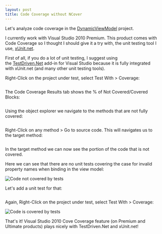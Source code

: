 ```yaml
---
layout: post
title: Code Coverage without NCover
---
```


<p>Let&#39;s analyze code coverage in the&#0160;<a href="http://dynamicviewmodel.codeplex.com/" target="_blank" title="This project aims to provide a way to implement the Model View ViewModel (MVVM) architectural pattern using Plain Old CLR Objects (POCOs) while taking full advantage of .NET 4.0 DynamicObject Class.">DynamicViewModel</a>&#0160;project.</p>
<p>I currently work with Visual Studio 2010 Premium. This product comes with Code Coverage so I thought I should give it a try with, the&#0160;unit testing tool I use,&#0160;<a href="http://xunit.codeplex.com/" target="_blank" title="xUnit.net is a unit testing tool for the .NET Framework.">xUnit.net</a>.</p>
<p>First of all, if you do a lot of unit testing, I suggest using the&#0160;<a href="http://www.google.gr/url?sa=t&amp;source=web&amp;cd=2&amp;ved=0CBoQFjAB&amp;url=http%3A%2F%2Fwww.testdriven.net%2F&amp;ei=I3A5TeO8Dczssgbw2bzzBg&amp;usg=AFQjCNFFiRlQapOFMcbUcbKyl37SNWRygw&amp;sig2=B37qeEgk0LSAevdmGq5z_A" target="_blank" title="http://www.testdriven.net/">TestDriven.Net</a>&#0160;add-in for Visual Studio because it is fully integrated with xUnit.net (and many other unit testing tools).</p>
<p>Right-Click on the project under test, select Test With &gt; Coverage:</p>

<p><img src="http://farm9.staticflickr.com/8500/8398555174_7a12f17243_o.png" alt="" /></p>

<p>The Code Coverage Results tab shows the % of Not Covered/Covered Blocks:</p>

<p><img src="http://farm9.staticflickr.com/8353/8398555110_237199b896_o.png" alt="" /></p>

<p>Using the object explorer we navigate to the methods that are not fully covered:</p>

<p><img src="http://farm9.staticflickr.com/8376/8398555104_1ff09f326f_o.png" alt="" /></p>

<p>Right-Click on any method &gt; Go to source code. This will navigates us to the target method:</p>

<p><img src="http://farm9.staticflickr.com/8497/8397466461_7af064d53c_o.png" alt="" /></p>

<p>In the target method we can now see the portion of the code that is not covered.&#0160;</p>
<p>Here we can see that there are no unit tests covering the case for invalid property names when binding in the view model:</p>

<p><img src="http://farm9.staticflickr.com/8330/8397466403_e126a224be_o.png" alt="Code not covered by tests"/></p>

<p>Let&#39;s add a unit test for that:</p>

<p><img src="http://farm9.staticflickr.com/8188/8397466387_3fd667c4b5_o.png" alt=""/></p>

<p>Again, Right-Click on the project under test, select Test With &gt; Coverage:</p>

<p><img src="http://farm9.staticflickr.com/8356/8397466379_3ddd680253_o.png" alt="Code is covered by tests"/></p>

<p>That&#39;s it!&#0160;Visual Studio 2010 Cove Coverage feature (on Premium and Ultimate products) plays nicely with TestDriven.Net and xUnit.net!</p>

